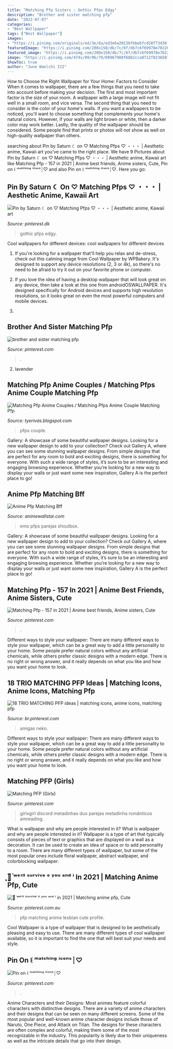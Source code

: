 ```yaml
---
title: "Matching Pfp Sisters : Gothic Pfps Edgy"
description: "Brother and sister matching pfp"
date: "2022-07-07"
categories:
- "Best Wallpaper"
tags: ["Best Wallpaper"]
images:
- "https://i.pinimg.com/originals/ed/3e/6a/ed3e6a2013bfbbebfcd28f73d36fc312.jpg"
featuredImage: "https://i.pinimg.com/200x150/db/7c/6f/db7c6f69978e70220dcf9972b7c7720e.jpg"
featured_image: "https://i.pinimg.com/200x150/db/7c/6f/db7c6f69978e70220dcf9972b7c7720e.jpg"
image: "https://i.pinimg.com/474x/09/96/79/09967988f6882cca8712f023650793aa.jpg"
ShowToc: true
author: "June Waelchi III"
---
```



How to Choose the Right Wallpaper for Your Home: Factors to Consider
When it comes to wallpaper, there are a few things that you need to take into account before making your decision. The first and most important factor is the size of your room. A wallpaper with a large image will not fit well in a small room, and vice versa. 
The second thing that you need to consider is the color of your home's walls. If you want a wallpapers to be noticed, you'll want to choose something that complements your home's natural colors. However, if your walls are light brown or white, then a darker color may work better. 
Lastly, the quality of the wallpaper should be considered. Some people find that prints or photos will not show as well on high-quality wallpaper than others.

	

		
searching about Pin by Saturn ☾ on ♡ Matching Pfps ♡ ・・・ | Aesthetic anime, Kawaii art you've came to the right place. We have 9 Pictures about Pin by Saturn ☾ on ♡ Matching Pfps ♡ ・・・ | Aesthetic anime, Kawaii art like Matching Pfp - 157 in 2021 | Anime best friends, Anime sisters, Cute, Pin on ꒰ ᵐᵃᵗᶜʰⁱⁿᵍ ⁱᶜᵒⁿˢ┊♡︎ and also Pin on ꒰ ᵐᵃᵗᶜʰⁱⁿᵍ ⁱᶜᵒⁿˢ┊♡︎. Here you go:
		
    
## Pin By Saturn ☾ On ♡ Matching Pfps ♡ ・・・ | Aesthetic Anime, Kawaii Art

<img loading=lazy src="https://i.pinimg.com/736x/f8/ad/75/f8ad754a281de8f9b496d83ac27e9320.jpg" onerror="this.onerror=null;this.src='https://tse3.mm.bing.net/th?id=OIP.EV86LFN2PFGBdaudq-uIBQHaHa&amp;pid=15.1';" alt="Pin by Saturn ☾ on ♡ Matching Pfps ♡ ・・・ | Aesthetic anime, Kawaii art">

_Source: pinterest.dk_

>gothic pfps edgy. 

	

Cool wallpapers for different devices:
cool wallpapers for different devices 

1. If you're looking for a wallpaper that'll help you relax and de-stress, check out this calming image from Cool Wallpaper by WPBakery. It's designed to support any device resolutions (2, 3 or 4k), so there's no need to be afraid to try it out on your favorite phone or computer.

2. If you love the idea of having a desktop wallpaper that will look great on any device, then take a look at this one from androidOSWALLPAPER. It's designed specifically for Android devices and supports high resolution resolutions, so it looks great on even the most powerful computers and mobile devices.

3.

    
## Brother And Sister Matching Pfp

<img loading=lazy src="https://i.pinimg.com/200x150/db/7c/6f/db7c6f69978e70220dcf9972b7c7720e.jpg" onerror="this.onerror=null;this.src='https://tse4.mm.bing.net/th?id=OIP.BT0d0PsT2WCbjO4XGp92twAAAA&amp;pid=15.1';" alt="brother and sister matching pfp">

_Source: pinterest.com_

>. 

	

2. lavender 

    
## Matching Pfp Anime Couples / Matching Pfps Anime Couple Matching Pfp

<img loading=lazy src="https://lh6.googleusercontent.com/proxy/aHgZrUnZqWmeXln_y9UcEOgf8NsbLPeeHtdMW1_JxGgmp6wvkdjQeC--g7bvZmA5ueCubKwsCbgjfEG8I5IrGN2DM933MFyFOF256TmY9zh8lAv0BSMNYhNvYfCBn0M56Xlz=w1200-h630-p-k-no-nu" onerror="this.onerror=null;this.src='https://tse1.mm.bing.net/th?id=OIP.W80zaY6SZUI1YPr44pmHWwHaGq&amp;pid=15.1';" alt="Matching Pfp Anime Couples / Matching Pfps Anime Couple Matching Pfp">

_Source: tyerivas.blogspot.com_

>pfps couple. 

	

Gallery: A showcase of some beautiful wallpaper designs.
Looking for a new wallpaper design to add to your collection? Check out Gallery A, where you can see some stunning wallpaper designs. From simple designs that are perfect for any room to bold and exciting designs, there is something for everyone. With such a wide range of styles, it’s sure to be an interesting and engaging browsing experience. Whether you’re looking for a new way to display your walls or just want some new inspiration, Gallery A is the perfect place to go!





	
	
    
## Anime Pfp Matching Bff

<img loading=lazy src="https://i.pinimg.com/originals/ed/3e/6a/ed3e6a2013bfbbebfcd28f73d36fc312.jpg" onerror="this.onerror=null;this.src='https://tse1.mm.bing.net/th?id=OIP.bxOL9xqo0Bflk6Lc47AbLQAAAA&amp;pid=15.1';" alt="Anime Pfp Matching Bff">

_Source: animewallstar.com_

>emo pfps parejas shoutbox. 

	

Gallery: A showcase of some beautiful wallpaper designs.
Looking for a new wallpaper design to add to your collection? Check out Gallery A, where you can see some stunning wallpaper designs. From simple designs that are perfect for any room to bold and exciting designs, there is something for everyone. With such a wide range of styles, it’s sure to be an interesting and engaging browsing experience. Whether you’re looking for a new way to display your walls or just want some new inspiration, Gallery A is the perfect place to go!





	
	
    
## Matching Pfp - 157 In 2021 | Anime Best Friends, Anime Sisters, Cute

<img loading=lazy src="https://i.pinimg.com/736x/db/b1/57/dbb157cebe9d824c2787135698f7002e.jpg" onerror="this.onerror=null;this.src='https://tse3.mm.bing.net/th?id=OIP.og4mGaiwbhMmgv5VAIbAUQHaHa&amp;pid=15.1';" alt="Matching Pfp - 157 in 2021 | Anime best friends, Anime sisters, Cute">

_Source: pinterest.com_

>. 

	

Different ways to style your wallpaper:
There are many different ways to style your wallpaper, which can be a great way to add a little personality to your home. Some people prefer natural colors without any artificial chemicals, while others prefer classic designs with a modern edge. There is no right or wrong answer, and it really depends on what you like and how you want your home to look.

    
## 18 TRIO MATCHING PFP Ideas | Matching Icons, Anime Icons, Matching Pfp

<img loading=lazy src="https://i.pinimg.com/474x/09/96/79/09967988f6882cca8712f023650793aa.jpg" onerror="this.onerror=null;this.src='https://tse3.mm.bing.net/th?id=OIP.52kpFs4WA48ULA6h92cFUAAAAA&amp;pid=15.1';" alt="18 TRIO MATCHING PFP ideas | matching icons, anime icons, matching pfp">

_Source: br.pinterest.com_

>amigas neko. 

	

Different ways to style your wallpaper:
There are many different ways to style your wallpaper, which can be a great way to add a little personality to your home. Some people prefer natural colors without any artificial chemicals, while others prefer classic designs with a modern edge. There is no right or wrong answer, and it really depends on what you like and how you want your home to look.

    
## Matching PFP (Girls)

<img loading=lazy src="https://i.pinimg.com/474x/e0/0a/db/e00adb331a5b44a87fe7edf106854463.jpg" onerror="this.onerror=null;this.src='https://tse3.mm.bing.net/th?id=OIP.N0B9sdlMnB-f8HQF-mobyAAAAA&amp;pid=15.1';" alt="Matching PFP (Girls)">

_Source: pinterest.com_

>girlxgirl discord metadinhas duo parejas metadinha românticos amreading. 

	

What is wallpaper and why are people interested in it?
What is wallpaper and why are people interested in it?
Wallpaper is a type of art that typically consists of pieces of text or graphics that are displayed on a wall as a decoration. It can be used to create an idea of space or to add personality to a room. There are many different types of wallpaper, but some of the most popular ones include floral wallpaper, abstract wallpaper, and colorblocking wallpaper.

    
## ۪͙۫ׄꦿ͎۬ ʷᵉ’ˡˡ ˢᵘʳᵛⁱᵛᵉ ° ʸᵒᵘ ᵃⁿᵈ ⁱ In 2021 | Matching Anime Pfp, Cute

<img loading=lazy src="https://i.pinimg.com/736x/31/56/34/3156343d15827b88641b473d2f987a97.jpg" onerror="this.onerror=null;this.src='https://tse1.mm.bing.net/th?id=OIP.6ElNWt89c7lFLLvRWYMCywHaHa&amp;pid=15.1';" alt="۪͙۫ׄꦿ͎۬ ʷᵉ’ˡˡ ˢᵘʳᵛⁱᵛᵉ ° ʸᵒᵘ ᵃⁿᵈ ⁱ in 2021 | Matching anime pfp, Cute">

_Source: pinterest.com.au_

>pfp matching anime lesbian cute profile. 

	

Cool Wallpaper is a type of wallpaper that is designed to be aesthetically pleasing and easy to use. There are many different types of cool wallpaper available, so it is important to find the one that will best suit your needs and style.

    
## Pin On ꒰ ᵐᵃᵗᶜʰⁱⁿᵍ ⁱᶜᵒⁿˢ┊♡︎

<img loading=lazy src="https://i.pinimg.com/736x/7d/a3/49/7da349a7572a43cce056b96885edacec.jpg" onerror="this.onerror=null;this.src='https://tse1.mm.bing.net/th?id=OIP.lrknei7aPCiCaGYYrU3ucQHaHa&amp;pid=15.1';" alt="Pin on ꒰ ᵐᵃᵗᶜʰⁱⁿᵍ ⁱᶜᵒⁿˢ┊♡︎">

_Source: pinterest.com_

>. 

	

Anime Characters and their Designs: Most animes feature colorful characters with distinctive designs.
There are a variety of anime characters and their designs that can be seen on many different screens. Some of the most popular and well-known anime character designs include those of Naruto, One Piece, and Attack on Titan. The designs for these characters are often complex and colorful, making them some of the most recognizable in the industry. This popularity is likely due to their uniqueness as well as the intricate details that go into their design.

